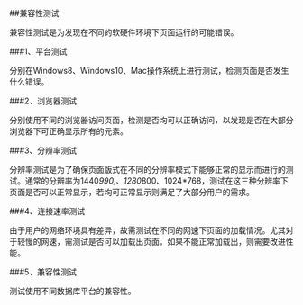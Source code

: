 ##兼容性测试兼容性测试是为发现在不同的软硬件环境下页面运行的可能错误。###1、平台测试分别在Windows8、Windows10、Mac操作系统上进行测试，检测页面是否发生什么错误。###2、浏览器测试分别使用不同的浏览器访问页面，检测是否均可以正确访问，以发现是否在大部分浏览器下可正确显示所有的元素。###3、分辨率测试分辨率测试是为了确保页面版式在不同的分辨率模式下能够正常的显示而进行的测试。通常的分辨率为1440*990,、1280*800、1024*768，测试在这三种分辨率下页面是否可以正常显示，若均可正常显示则满足了大部分用户的需求。###4、连接速率测试由于用户的网络环境具有差异，故需测试在不同的网速下页面的加载情况。尤其对于较慢的网速，需测试是否可以加载出页面。如果不能正常加载出，则需要改进性能。###5、兼容性测试测试使用不同数据库平台的兼容性。